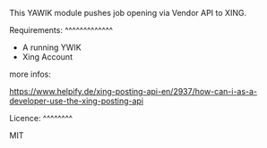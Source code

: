 This YAWIK module pushes job opening via Vendor API to XING.

Requirements:
^^^^^^^^^^^^^

- A running YWIK
- Xing Account

more infos:

https://www.helpify.de/xing-posting-api-en/2937/how-can-i-as-a-developer-use-the-xing-posting-api

Licence: 
^^^^^^^^

MIT
